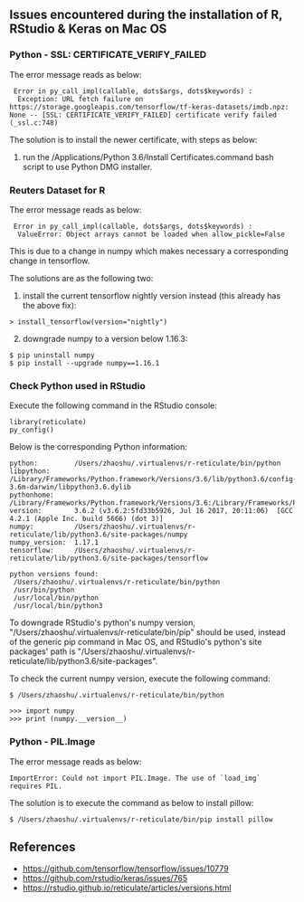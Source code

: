 ## Issues encountered during the installation of R, RStudio & Keras on Mac OS

### Python - SSL: CERTIFICATE_VERIFY_FAILED

The error message reads as below:
```
 Error in py_call_impl(callable, dots$args, dots$keywords) : 
  Exception: URL fetch failure on https://storage.googleapis.com/tensorflow/tf-keras-datasets/imdb.npz: None -- [SSL: CERTIFICATE_VERIFY_FAILED] certificate verify failed (_ssl.c:748) 
```

The solution is to install the newer certificate, with steps as below:
1. run the /Applications/Python 3.6/Install Certificates.command bash script to use Python DMG installer.


### Reuters Dataset for R

The error message reads as below:
```
 Error in py_call_impl(callable, dots$args, dots$keywords) : 
  ValueError: Object arrays cannot be loaded when allow_pickle=False
```

This is due to a change in numpy which makes necessary a corresponding change in tensorflow.

The solutions are as the following two:

1. install the current tensorflow nightly version instead (this already has the above fix):
```
> install_tensorflow(version="nightly")
```

2. downgrade numpy to a version below 1.16.3:
```
$ pip uninstall numpy
$ pip install --upgrade numpy==1.16.1
```

### Check Python used in RStudio

Execute the following command in the RStudio console:
```
library(reticulate)
py_config()
```

Below is the corresponding Python information:
```
python:         /Users/zhaoshu/.virtualenvs/r-reticulate/bin/python
libpython:      /Library/Frameworks/Python.framework/Versions/3.6/lib/python3.6/config-3.6m-darwin/libpython3.6.dylib
pythonhome:     /Library/Frameworks/Python.framework/Versions/3.6:/Library/Frameworks/Python.framework/Versions/3.6
version:        3.6.2 (v3.6.2:5fd33b5926, Jul 16 2017, 20:11:06)  [GCC 4.2.1 (Apple Inc. build 5666) (dot 3)]
numpy:          /Users/zhaoshu/.virtualenvs/r-reticulate/lib/python3.6/site-packages/numpy
numpy_version:  1.17.1
tensorflow:     /Users/zhaoshu/.virtualenvs/r-reticulate/lib/python3.6/site-packages/tensorflow

python versions found: 
 /Users/zhaoshu/.virtualenvs/r-reticulate/bin/python
 /usr/bin/python
 /usr/local/bin/python
 /usr/local/bin/python3
```

To downgrade RStudio's python's numpy version, "/Users/zhaoshu/.virtualenvs/r-reticulate/bin/pip" should be used, instead of the generic pip command in Mac OS, and RStudio's python's site packages' path is "/Users/zhaoshu/.virtualenvs/r-reticulate/lib/python3.6/site-packages".

To check the current numpy version, execute the following command:
```
$ /Users/zhaoshu/.virtualenvs/r-reticulate/bin/python

>>> import numpy
>>> print (numpy.__version__)
```

### Python - PIL.Image

The error message reads as below:
```
ImportError: Could not import PIL.Image. The use of `load_img` requires PIL.
```

The solution is to execute the command as below to install pillow:
```
$ /Users/zhaoshu/.virtualenvs/r-reticulate/bin/pip install pillow
```

## References

* https://github.com/tensorflow/tensorflow/issues/10779
* https://github.com/rstudio/keras/issues/765
* https://rstudio.github.io/reticulate/articles/versions.html
